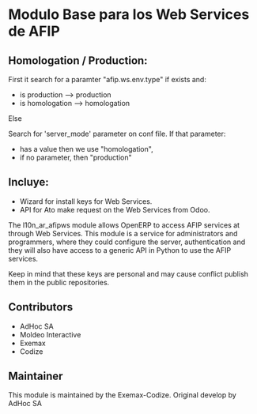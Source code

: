 # Modulo Base para los Web Services de AFIP

## Homologation / Production:

First it search for a paramter "afip.ws.env.type" if exists and:

* is production --> production
* is homologation --> homologation

Else

Search for 'server_mode' parameter on conf file. If that parameter:

* has a value then we use "homologation",
* if no parameter, then "production"

## Incluye:

* Wizard for install keys for Web Services.
* API for Ato make request on the Web Services from Odoo.

The l10n_ar_afipws module allows OpenERP to access AFIP services at through Web Services. This module is a service for administrators and programmers, where they could configure the server, authentication and they will also have access to a generic API in Python to use the AFIP services.

Keep in mind that these keys are personal and may cause conflict publish them in the public repositories. 

## Contributors

* AdHoc SA
* Moldeo Interactive
* Exemax
* Codize

## Maintainer

This module is maintained by the Exemax-Codize. Original develop by AdHoc SA
